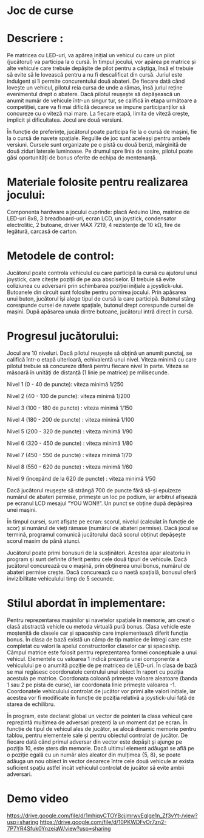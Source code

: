 # Joc de curse

# Descriere : 

Pe matricea cu LED-uri, va apărea inițial un vehicul cu care un pilot (jucătorul) va participa la o cursă. În timpul jocului, vor apărea pe matrice și alte vehicule care trebuie depășite de pilot pentru a câștiga, însă el trebuie să evite să le lovească pentru a nu fi descalificat din cursă. Juriul este indulgent și îi permite concurentului două abateri. De fiecare dată când lovește un vehicul, pilotul reia cursa de unde a rămas, însă juriul reține evenimentul drept o abatere. Dacă pilotul reușește să depășească un anumit număr de vehicule într-un singur tur, se califică în etapa următoare a competiției, care va fi mai dificilă deoarece se impune participanților să concureze cu o viteză mai mare. La fiecare etapă, limita de viteză crește, implicit și dificultatea.
Jocul are două versiuni. 

În funcție de preferințe, jucătorul poate participa fie la o cursă de mașini, fie la o cursă de navete spațiale. Regulile de joc sunt aceleași pentru ambele versiuni. Cursele sunt organizate pe o pistă cu două benzi, mărginită de două ziduri laterale luminoase. Pe drumul spre linia de sosire, pilotul poate găsi oportunități de bonus oferite de echipa de mentenanță.

# Materiale folosite pentru realizarea jocului:

Componenta hardware a jocului cuprinde: placă Arduino Uno, matrice de LED-uri 8x8, 3 breadboard-uri, ecran LCD, un joystick, condensator electrolitic, 2 butoane, driver MAX 7219, 4 rezistențe de 10 kΩ,  fire de legătură, carcasă de carton.

# Metodele de control:

Jucătorul poate controla vehiculul cu care participă la cursă cu ajutorul unui joystick, care citește poziții de pe axa absciselor. El trebuie să evite coliziunea cu adversarii prin schimbarea poziției inițiale a joystick-ului.
Butoanele din circuit sunt folosite pentru pornirea jocului. Prin apăsarea unui buton, jucătorul își alege tipul de cursă la care participă. Butonul stâng corespunde cursei de navete spațiale, butonul drept corespunde cursei de mașini. După apăsarea unuia dintre butoane, jucătorul intră direct în cursă.

# Progresul jucătorului:

Jocul are 10 niveluri. Dacă pilotul reușește să obțină un anumit punctaj, se califică într-o etapă ulterioară, echivalentă unui nivel. Viteza minimă cu care pilotul trebuie să concureze diferă pentru fiecare nivel în parte. Viteza se măsoară în unități de distanță (1 linie pe matrice) pe milisecunde.

Nivel 1 (0 - 40 de puncte): viteza minimă 1/250

Nivel 2 (40 - 100 de puncte): viteza minimă 1/200

Nivel 3 (100 - 180 de puncte) : viteza minimă 1/150

Nivel 4 (180 - 200 de puncte) : viteza minimă 1/100

Nivel 5 (200 - 320 de puncte) : viteza minimă 1/90

Nivel 6 (320 - 450 de puncte) : viteza minimă 1/80

Nivel 7 (450 - 550 de puncte) : viteza minimă 1/70

Nivel 8 (550 - 620 de puncte) : viteza minimă 1/60

Nivel 9 (începând de la 620 de puncte) : viteza minimă 1/50

Dacă jucătorul reușește să strângă 700 de puncte fără să-și epuizeze numărul de abateri permise, primește un loc pe podium, iar arbitrul
afișează pe ecranul LCD mesajul ”YOU WON!!”. Un punct se obține după depășirea unei mașini.

În timpul cursei, sunt afișate pe ecran: scorul, nivelul (calculat în funcție de scor) și numărul de vieți rămase (numărul de abateri permise). Dacă jocul se termină, programul comunică jucătorului dacă scorul obținut depășește scorul maxim de până atunci.

Jucătorul poate primi bonusuri de la susținători. Acestea apar aleatoriu în program și sunt definite diferit pentru cele două tipuri de vehicule. Dacă jucătorul concurează cu o mașină, prin obținerea unui bonus, numărul de abateri permise crește. Dacă concurează cu o naetă spațială, bonusul oferă invizibilitate vehiculului timp de 5 secunde.

# Stilul abordat în implementare:

Pentru reprezentarea mașinilor și navetelor spațiale în memorie, am creat o clasă abstractă vehicle cu metoda virtuală pură bonus. Clasa vehicle este moștenită de clasele car și spaceship care implementează diferit funcția bonus. În clasa de bază există un câmp de tip matrice de întregi care este completat cu valori la apelul constructorilor claselor car și spaceship. Câmpul matrice este folosit pentru reprezentarea formei conceptuale a unui vehicul. Elementele cu valoarea 1 indică prezența unei componente a vehiculului pe o anumită poziție de pe matricea de LED-uri. În clasa de bază se mai regăsesc coordonatele centrului unui obiect în raport cu poziția acestuia pe matrice. Coordonata coloană primește valoare aleatoare (banda 1 sau 2 pe pista de curse), iar coordonata linie primește valoarea -1. Coordonatele vehiculului controlat de jucător vor primi alte valori inițiale, iar acestea vor fi modificate în funcție de poziția relativă a joystick-ului față de starea de echilibru. 

În program, este declarat global un vector de pointeri la clasa vehicul care reprezintă mulțimea de adversari prezenți la un moment dat pe ecran. În funcție de tipul de vehicul ales de jucător, se alocă dinamic memorie pentru tablou, pentru elementele sale și pentru obiectul controlat de jucător. De fiecare dată când primul adversar din vector este depășit și ajunge pe poziția 10, este șters din memorie. Dacă ultimul element adăugat se află pe o poziție egală cu un număr ales aleator din mulțimea {5, 8}, se poate adăuga un nou obiect în vector deoarece între cele două vehicule ar exista suficient spațiu astfel încât vehiculul controlat de jucător să evite ambii adversari. 

# Demo video
https://drive.google.com/file/d/1mhiqyCTOYBcjjmrwvEglge1n_Zf3vYt-/view?usp=sharing
https://drive.google.com/file/d/10PKWDFvOr7zn2-7P7YR4Sfuk0YnzeiaW/view?usp=sharing
